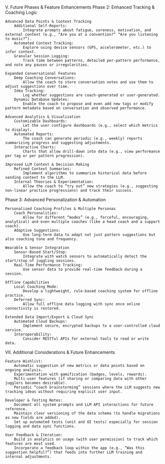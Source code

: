 V. Future Phases & Feature Enhancements
Phase 2: Enhanced Tracking & Coaching Logic

    Advanced Data Points & Context Tracking
        Additional Self-Reports:
            Integrate prompts about fatigue, soreness, motivation, and external context (e.g., “Are you at a convention?” “Are you listening to music?”).
        Automated Context Tracking:
            Explore using device sensors (GPS, accelerometer, etc.) to infer context.
        Granular Session Logging:
            Track time between patterns, detailed per-pattern performance, and note any pauses or irregularities.

    Expanded Conversational Features
        Deep Coaching Conversations:
            Allow the coach to store conversation notes and use them to adjust suggestions over time.
        Idea Tracking:
            Log whether suggestions are coach-generated or user-generated.
        Dynamic Database Updates:
            Enable the coach to propose and even add new tags or modify pattern metadata based on conversation and observed performance.

    Advanced Analytics & Visualization
        Customizable Dashboards:
            Let the user configure dashboards (e.g., select which metrics to display).
        Automated Reports:
            The coach can generate periodic (e.g., weekly) reports summarizing progress and suggesting adjustments.
        Interactive Charts:
            Charts that allow drill-down into data (e.g., view performance per tag or per pattern progression).

    Improved LLM Context & Decision Making
        Refined Context Summaries:
            Implement algorithms to summarize historical data before sending context to the LLM.
        Internal Theories & Experimentation:
            Allow the coach to “try out” new strategies (e.g., suggesting non-linear practice progressions) and track their success.

Phase 3: Advanced Personalization & Automation

    Personalized Coaching Profiles & Multiple Personas
        Coach Personalities:
            Allow for different “modes” (e.g., forceful, encouraging, analytical) and even multiple coaches (like a head coach and a support coach).
        Adaptive Suggestions:
            Use long-term data to adapt not just pattern suggestions but also coaching tone and frequency.

    Wearable & Sensor Integration
        Sensor-Based Start/Stop:
            Integrate with watch sensors to automatically detect the start/stop of juggling sessions.
        Real-Time Performance Tracking:
            Use sensor data to provide real-time feedback during a session.

    Offline Capabilities
        Local Coaching Mode:
            Develop a lightweight, rule-based coaching system for offline practice.
        Deferred Sync:
            Allow full offline data logging with sync once online connectivity is restored.

    Extended Data Import/Export & Cloud Sync
        Automated Cloud Backups:
            Implement secure, encrypted backups to a user-controlled cloud service.
        Interoperability:
            Consider RESTful APIs for external tools to read or write data.




VII. Additional Considerations & Future Enhancements

    Feature Wishlist:
        Automatic suggestion of new metrics or data points based on ongoing analysis.
        Experimentation with gamification (badges, levels, rewards).
        Multi-user features (if sharing or comparing data with other jugglers becomes desirable).
        Periodic “coach brainstorming” sessions where the LLM suggests new tracking ideas without requiring explicit user input.

    Developer & Testing Notes:
        Document all system prompts and LLM API interactions for future reference.
        Maintain clear versioning of the data schema (to handle migrations as new fields are added).
        Set up automated tests (unit and UI tests) especially for session logging and data sync functions.

    User Feedback & Iteration:
        Build in analytics on usage (with user permission) to track which features are most used.
        Incorporate a feedback loop within the app (e.g., “Was this suggestion helpful?”) that feeds into further LLM training and internal adjustments.